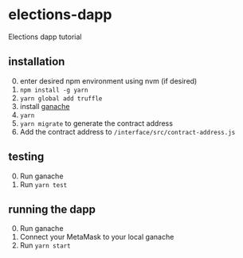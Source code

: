 # elections-dapp

Elections dapp tutorial

## installation

0. enter desired npm environment using nvm (if desired)
1. `npm install -g yarn`
1. `yarn global add truffle`
1. install [ganache](https://truffleframework.com/ganache)
1. `yarn`
1. `yarn migrate` to generate the contract address
1.  Add the contract address to `/interface/src/contract-address.js`

## testing

0. Run ganache
1. Run `yarn test`

## running the dapp

0. Run ganache
1. Connect your MetaMask to your local ganache
2. Run `yarn start`
